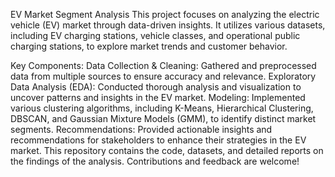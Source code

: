 EV Market Segment Analysis
This project focuses on analyzing the electric vehicle (EV) market through data-driven insights. It utilizes various datasets, including EV charging stations, vehicle classes, and operational public charging stations, to explore market trends and customer behavior.

Key Components:
Data Collection & Cleaning: Gathered and preprocessed data from multiple sources to ensure accuracy and relevance.
Exploratory Data Analysis (EDA): Conducted thorough analysis and visualization to uncover patterns and insights in the EV market.
Modeling: Implemented various clustering algorithms, including K-Means, Hierarchical Clustering, DBSCAN, and Gaussian Mixture Models (GMM), to identify distinct market segments.
Recommendations: Provided actionable insights and recommendations for stakeholders to enhance their strategies in the EV market.
This repository contains the code, datasets, and detailed reports on the findings of the analysis. Contributions and feedback are welcome!

